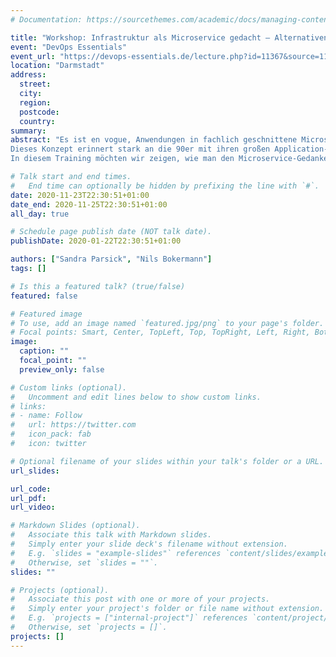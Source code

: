 ```yaml
---
# Documentation: https://sourcethemes.com/academic/docs/managing-content/

title: "Workshop: Infrastruktur als Microservice gedacht – Alternativen zu Kubernetes"
event: "DevOps Essentials"
event_url: "https://devops-essentials.de/lecture.php?id=11367&source=11"
location: "Darmstadt"
address:
  street:
  city:
  region:
  postcode:
  country:
summary:
abstract: "Es ist en vogue, Anwendungen in fachlich geschnittene Microservices zu unterteilen und in Kubernetes-Clustern zu betreiben. Streng genommen ist ein Kubernetes-Cluster ein monolithisches System, bestehend aus untrennbaren Services. Damit ist gemeint, dass die einzelnen Services nicht unabhängig voneinander betrieben bzw. ausgeschaltet werden können.\n
Dieses Konzept erinnert stark an die 90er mit ihren großen Application-Servern. Konsequent wäre es, das Betriebskonzept der Softwarearchitektur anzupassen: unabhängig betreibbare Infrastruktur-Services anbieten, wie z.B. Service-Registry, Deployment-Verteilung, Load-Balancing … \n
In diesem Training möchten wir zeigen, wie man den Microservice-Gedanken kleiner, abgeschlossener, spezialisierter Bausteine auch in Infrastruktur Services umsetzen kann. Wir transformieren mit den Teilnehmern ausgehend von einer manuell gemanagten Infrastruktur, auf der eine Spring-Boot-Applikation läuft, Schritt für Schritt in eine automatisierte gemanagte Infrastruktur ohne eine Big-Bang-Migration. Dabei wollen wir Alternativen zu Kubernetes aufzeigen und diskutieren. "

# Talk start and end times.
#   End time can optionally be hidden by prefixing the line with `#`.
date: 2020-11-23T22:30:51+01:00
date_end: 2020-11-25T22:30:51+01:00
all_day: true

# Schedule page publish date (NOT talk date).
publishDate: 2020-01-22T22:30:51+01:00

authors: ["Sandra Parsick", "Nils Bokermann"]
tags: []

# Is this a featured talk? (true/false)
featured: false

# Featured image
# To use, add an image named `featured.jpg/png` to your page's folder.
# Focal points: Smart, Center, TopLeft, Top, TopRight, Left, Right, BottomLeft, Bottom, BottomRight.
image:
  caption: ""
  focal_point: ""
  preview_only: false

# Custom links (optional).
#   Uncomment and edit lines below to show custom links.
# links:
# - name: Follow
#   url: https://twitter.com
#   icon_pack: fab
#   icon: twitter

# Optional filename of your slides within your talk's folder or a URL.
url_slides:

url_code:
url_pdf:
url_video:

# Markdown Slides (optional).
#   Associate this talk with Markdown slides.
#   Simply enter your slide deck's filename without extension.
#   E.g. `slides = "example-slides"` references `content/slides/example-slides.md`.
#   Otherwise, set `slides = ""`.
slides: ""

# Projects (optional).
#   Associate this post with one or more of your projects.
#   Simply enter your project's folder or file name without extension.
#   E.g. `projects = ["internal-project"]` references `content/project/deep-learning/index.md`.
#   Otherwise, set `projects = []`.
projects: []
---
```

